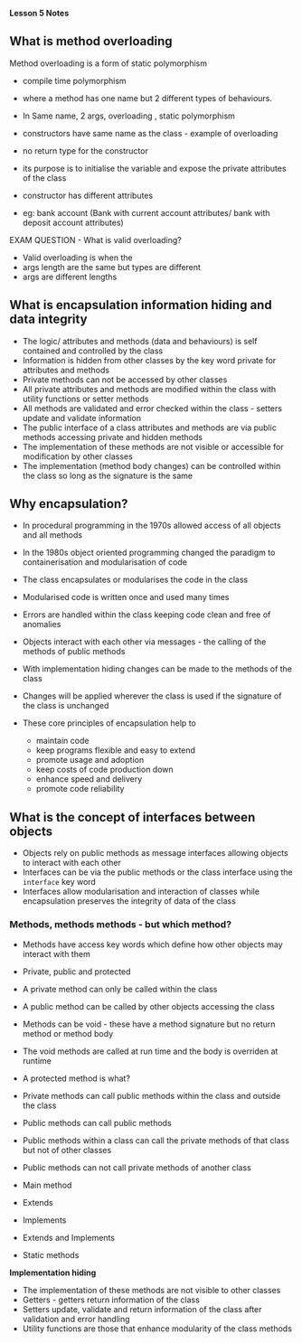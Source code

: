 __Lesson 5 Notes__

## What is method overloading

Method overloading is a form of static polymorphism

- compile time polymorphism
- where a method has one name but 2 different types of behaviours.
- In Same name, 2 args, overloading , static polymorphism

- constructors have same name as the class - example of overloading
- no return type for the constructor
- its purpose is to initialise the variable and expose the private attributes of the class
- constructor has different attributes
- eg: bank account (Bank with current account attributes/ bank with deposit account attributes)

EXAM QUESTION - What is valid overloading?

- Valid overloading is when the
- args length are the same but types are different
- args are different lengths

## What is encapsulation information hiding and data integrity

- The logic/ attributes and methods (data and behaviours) is self contained and controlled by the class
- Information is hidden from other classes by the key word private for attributes and methods
- Private methods can not be accessed by other classes
- All private attributes and methods are modified within the class with utility functions or setter methods
- All methods are validated and error checked within the class - setters update and validate information
- The public interface of a class attributes and methods are via public methods accessing private and hidden methods
- The implementation of these methods are not visible or accessible for modification by other classes
- The implementation (method body changes) can be controlled within the class so long as the signature is the same

## Why encapsulation?

- In procedural programming in the 1970s allowed access of all objects and all methods
- In the 1980s object oriented programming changed the paradigm to containerisation and modularisation of code
- The class encapsulates or modularises the code in the class
- Modularised code is written once and used many times
- Errors are handled within the class keeping code clean and free of anomalies
- Objects interact with each other via messages - the calling of the methods of public methods
- With implementation hiding changes can be made to the methods of the class
- Changes will be applied wherever the class is used if the signature of the class is unchanged

- These core principles of encapsulation help to
  - maintain code
  - keep programs flexible and easy to extend
  - promote usage and adoption
  - keep costs of code production down
  - enhance speed and delivery
  - promote code reliability

## What is the concept of interfaces between objects

- Objects rely on public methods as message interfaces allowing objects to interact with each other
- Interfaces can be via the public methods or the class interface using the `interface` key word
- Interfaces allow modularisation and interaction of classes while encapsulation preserves the integrity of data of the class

### Methods, methods methods - but which method?

- Methods have access key words which define how other objects may interact with them
- Private, public and protected
- A private method can only be called within the class
- A public method can be called by other objects accessing the class
- Methods can be void - these have a method signature but no return method or method body
- The void methods are called at run time and the body is overriden at runtime
- A protected method is what?

- Private methods can call public methods within the class and outside the class
- Public methods can call public methods
- Public methods within a class can call the private methods of that class but not of other classes
- Public methods can not call private methods of another class
- Main method
- Extends
- Implements
- Extends and Implements
- Static methods

__Implementation hiding__

- The implementation of these methods are not visible to other classes
- Getters - getters return information of the class
- Setters update, validate and return information of the class after validation and error handling
- Utility functions are those that enhance modularity of the class methods
